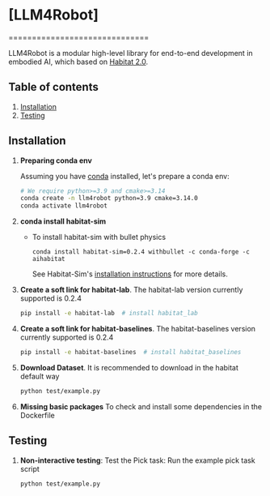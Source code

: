 # [LLM4Robot]

==============================

LLM4Robot is a modular high-level library for end-to-end development in embodied AI, which based on [Habitat 2.0](https://arxiv.org/abs/2106.14405). 


## Table of contents
   1. [Installation](#installation)
   1. [Testing](#testing)


## Installation
1. **Preparing conda env**

   Assuming you have [conda](https://docs.conda.io/projects/conda/en/latest/user-guide/install/) installed, let's prepare a conda env:
   ```bash
   # We require python>=3.9 and cmake>=3.14
   conda create -n llm4robot python=3.9 cmake=3.14.0
   conda activate llm4robot
   ```

1. **conda install habitat-sim**
   - To install habitat-sim with bullet physics
      ```
      conda install habitat-sim=0.2.4 withbullet -c conda-forge -c aihabitat
      ```
      See Habitat-Sim's [installation instructions](https://github.com/facebookresearch/habitat-sim#installation) for more details.

1. **Create a soft link for habitat-lab**.
   The habitat-lab version currently supported is 0.2.4 
      ```bash
      pip install -e habitat-lab  # install habitat_lab
      ```
1. **Create a soft link for habitat-baselines**.
   The habitat-baselines version currently supported is 0.2.4 
      ```bash
      pip install -e habitat-baselines  # install habitat_baselines
      ```
1. **Download Dataset**.
   It is recommended to download in the habitat default way
    ```bash
    python test/example.py
    ```
1. **Missing basic packages**
   To check and install some dependencies in the Dockerfile


## Testing

1. **Non-interactive testing**: Test the Pick task: Run the example pick task script
    ```bash
    python test/example.py
    ```

